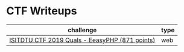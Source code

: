 # CTF Writeups

| challenge | type |
| ------------- | ------------- |
| [ISITDTU CTF 2019 Quals - EeasyPHP (871 points)](https://github.com/Samik081/ctf-writeups/blob/master/ISITDTU%20CTF%202019%20Quals/web/easyphp.md)  | web |
